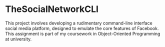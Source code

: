 # TheSocialNetworkCLI
This project involves developing a rudimentary command-line interface social media platform, designed to emulate the core features of Facebook. This assignment is part of my coursework in Object-Oriented Programming at university.
